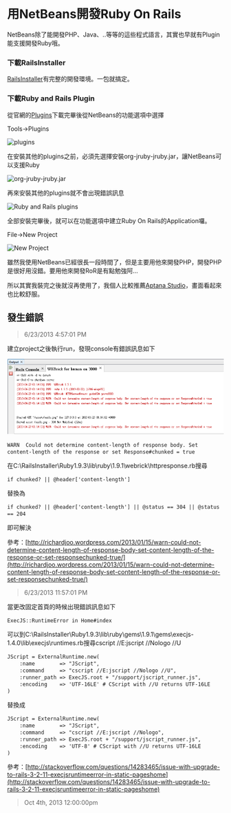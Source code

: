 # 用NetBeans開發Ruby On Rails

NetBeans除了能開發PHP、Java、..等等的這些程式語言，其實也早就有Plugin能支援開發Ruby哦。

### 下載RailsInstaller

[RailsInstaller][]有完整的開發環境。一包就搞定。

### 下載Ruby and Rails Plugin

從官網的[Plugins][]下載完畢後從NetBeans的功能選項中選擇

Tools→Plugins

![plugins](https://lh4.googleusercontent.com/-pW5jRlN8K2o/UcVfYNXsvjI/AAAAAAAAAB0/KXIKyjfIzcs/w965-h827-no/netbeans-ror-plugin.PNG)

在安裝其他的plugins之前，必須先選擇安裝org-jruby-jruby.jar，讓NetBeans可以支援Ruby

![org-jruby-jruby.jar](https://lh5.googleusercontent.com/-H4CXHOcRxvk/UcVfYEQYiTI/AAAAAAAAAB8/3DOZiUqpb-o/w942-h827-no/netbeans-ror-plugin-1.PNG)

再來安裝其他的plugins就不會出現錯誤訊息

![Ruby and Rails plugins](https://lh4.googleusercontent.com/-9t0LTCB8sAo/UcVfYquTLAI/AAAAAAAAACA/8IeYPpbY-gU/w971-h827-no/netbeans-ror-plugin-2.PNG)

全部安裝完畢後，就可以在功能選項中建立Ruby On Rails的Application囉。

File→New Project

![New Project](https://lh6.googleusercontent.com/-AbB-Sg-KbrE/UcVg8LIWKII/AAAAAAAAACc/7E2iTH382Ec/w909-h827-no/%25E6%2593%25B7%25E5%258F%2596.PNG)

雖然我使用NetBeans已經很長一段時間了，但是主要用他來開發PHP，開發PHP是很好用沒錯。要用他來開發RoR是有點勉強阿...

所以其實我裝完之後就沒再使用了，我個人比較推薦[Aptana Studio][]，畫面看起來也比較舒服。

## 發生錯誤 ##

> 6/23/2013 4:57:01 PM 

建立project之後執行run，發現console有錯誤訊息如下

![](/assets/ide/netbeans_consolezhong_wen_luan_ma_jie_jue_fang_fa/netbeans_problem.png)

	WARN  Could not determine content-length of response body. Set content-length of the response or set Response#chunked = true

在C:\RailsInstaller\Ruby1.9.3\lib\ruby\1.9.1\webrick\httpresponse.rb搜尋

	if chunked? || @header['content-length']

替換為

	if chunked? || @header['content-length'] || @status == 304 || @status == 204

即可解決

參考：[http://richardjoo.wordpress.com/2013/01/15/warn-could-not-determine-content-length-of-response-body-set-content-length-of-the-response-or-set-responsechunked-true/](http://richardjoo.wordpress.com/2013/01/15/warn-could-not-determine-content-length-of-response-body-set-content-length-of-the-response-or-set-responsechunked-true/)

> 6/23/2013 11:57:01 PM 

當更改固定首頁的時候出現錯誤訊息如下

	ExecJS::RuntimeError in Home#index

可以到C:\RailsInstaller\Ruby1.9.3\lib\ruby\gems\1.9.1\gems\execjs-1.4.0\lib\execjs\runtimes.rb搜尋cscript //E:jscript //Nologo //U

	JScript = ExternalRuntime.new(
		:name        => "JScript",
		:command     => "cscript //E:jscript //Nologo //U",
		:runner_path => ExecJS.root + "/support/jscript_runner.js",
		:encoding    => 'UTF-16LE' # CScript with //U returns UTF-16LE
	)

替換成

    JScript = ExternalRuntime.new(
        :name        => "JScript",
        :command     => "cscript //E:jscript //Nologo",
        :runner_path => ExecJS.root + "/support/jscript_runner.js",
        :encoding    => 'UTF-8' # CScript with //U returns UTF-16LE
    )

參考：[http://stackoverflow.com/questions/14283465/issue-with-upgrade-to-rails-3-2-11-execjsruntimeerror-in-static-pageshome](http://stackoverflow.com/questions/14283465/issue-with-upgrade-to-rails-3-2-11-execjsruntimeerror-in-static-pageshome)

[RailsInstaller]: http://railsinstaller.org/
[Plugins]: http://plugins.netbeans.org/plugin/38549/ruby-and-rails
[Aptana Studio]: http://www.aptana.com/

> Oct 4th, 2013 12:00:00pm